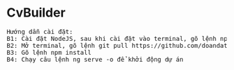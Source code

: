 # CvBuilder
<pre>
Hướng dẫn cài đặt:
B1: Cài đặt NodeJS, sau khi cài đặt vào terminal, gõ lệnh npm -v và node -v và nhấn enter, nếu hiện ra phiên bản node và npm => Cài đặt thành công
B2: Mở terminal, gõ lệnh git pull https://github.com/doandat8888/cv-builder.git
B3: Gõ lệnh npm install
B4: Chạy câu lệnh ng serve -o để khởi động dự án
</pre>
